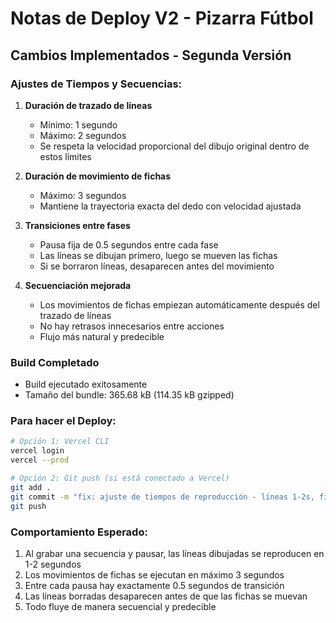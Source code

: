 # Notas de Deploy V2 - Pizarra Fútbol

## Cambios Implementados - Segunda Versión

### Ajustes de Tiempos y Secuencias:

1. **Duración de trazado de líneas**
   - Mínimo: 1 segundo
   - Máximo: 2 segundos
   - Se respeta la velocidad proporcional del dibujo original dentro de estos límites

2. **Duración de movimiento de fichas**
   - Máximo: 3 segundos
   - Mantiene la trayectoria exacta del dedo con velocidad ajustada

3. **Transiciones entre fases**
   - Pausa fija de 0.5 segundos entre cada fase
   - Las líneas se dibujan primero, luego se mueven las fichas
   - Si se borraron líneas, desaparecen antes del movimiento

4. **Secuenciación mejorada**
   - Los movimientos de fichas empiezan automáticamente después del trazado de líneas
   - No hay retrasos innecesarios entre acciones
   - Flujo más natural y predecible

### Build Completado
- Build ejecutado exitosamente
- Tamaño del bundle: 365.68 kB (114.35 kB gzipped)

### Para hacer el Deploy:

```bash
# Opción 1: Vercel CLI
vercel login
vercel --prod

# Opción 2: Git push (si está conectado a Vercel)
git add .
git commit -m "fix: ajuste de tiempos de reproducción - líneas 1-2s, fichas max 3s, pausa 0.5s"
git push
```

### Comportamiento Esperado:
1. Al grabar una secuencia y pausar, las líneas dibujadas se reproducen en 1-2 segundos
2. Los movimientos de fichas se ejecutan en máximo 3 segundos
3. Entre cada pausa hay exactamente 0.5 segundos de transición
4. Las líneas borradas desaparecen antes de que las fichas se muevan
5. Todo fluye de manera secuencial y predecible